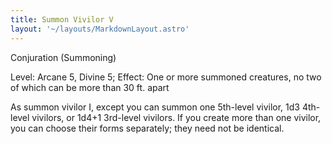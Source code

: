 ```yaml
---
title: Summon Vivilor V
layout: '~/layouts/MarkdownLayout.astro'
---
```

Conjuration (Summoning)

Level: Arcane 5, Divine 5; Effect: One or more summoned creatures, no two of
which can be more than 30 ft. apart

As summon vivilor I, except you can summon one 5th-level vivilor, 1d3 4th-
level vivilors, or 1d4+1 3rd-level vivilors. If you create more than one
vivilor, you can choose their forms separately; they need not be identical.

